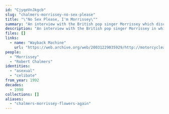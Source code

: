 ```yaml
---
id: "CjyqeVnJkgcb"
slug: "chalmers-morrissey-no-sex-please"
title: "\"No Sex Please, I'm Morrissey\""
summary: "An interview with the British pop singer Morrissey which discusses his sexuality and celibacy"
description: "An interview with the British pop singer Morrissey in which Morrissey discusses being celibate and the interviewer speculates about his sexuality"
files: []
links:
  - name: "Wayback Machine"
    url: "https://web.archive.org/web/20031229035929/http://motorcycleaupairboy.com/interviews/1992/observer.htm"
people:
  - "Morrissey"
  - "Robert Chalmers"
identities:
  - "asexual"
  - "celibate"
from_year: 1992
decades:
  - 1990
collections: []
aliases:
  - "chalmers-morrissey-flowers-again"
---
```

